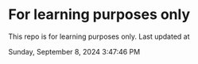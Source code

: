 # For learning purposes only
This repo is for learning purposes only.
Last updated at

Sunday, September 8, 2024 3:47:46 PM

